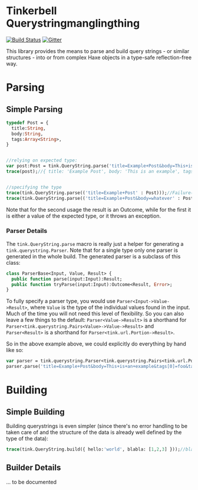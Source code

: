 # Tinkerbell Querystringmanglingthing

[![Build Status](https://travis-ci.org/haxetink/tink_querystring.svg?branch=master)](https://travis-ci.org/haxetink/tink_querystring)
[![Gitter](https://badges.gitter.im/Join%20Chat.svg)](https://gitter.im/haxetink/public)


This library provides the means to parse and build query strings - or similar structures - into or from complex Haxe objects in a type-safe reflection-free way.

# Parsing

## Simple Parsing

```haxe
typedef Post = {
  title:String, 
  body:String,
  tags:Array<String>,
}


//relying on expected type:
var post:Post = tink.QueryString.parse('title=Example+Post&body=This+is+an+example&tags[0]=foo&tags[1]=bar');
trace(post);//{ title: 'Example Post', body: 'This is an example', tags: ['foo', 'bar'] }


//specifying the type
trace(tink.QueryString.parse(('title=Example+Post' : Post)));//Failure("Error#422: missing field body")
trace(tink.QueryString.parse(('title=Example+Post&body=whatever' : Post)));//Success({ title: 'Example Post', body: 'whatever', tags: [] })
```

Note that for the second usage the result is an Outcome, while for the first it is either a value of the expected type, or it throws an exception.

### Parser Details

The `tink.QueryString.parse` macro is really just a helper for generating a `tink.querystring.Parser`. Note that for a single type only one parser is generated in the whole build. The generated parser is a subclass of this class:
  
```haxe
class ParserBase<Input, Value, Result> {
  public function parse(input:Input):Result;  
  public function tryParse(input:Input):Outcome<Result, Error>;
}
```

To fully specify a parser type, you would use `Parser<Input->Value->Result>`, where `Value` is the type of the individual values found in the input. Much of the time you will not need this level of flexibility. So you can also leave a few things to the default: `Parser<Value->Result>` is a shorthand for `Parser<tink.querystring.Pairs<Value>->Value->Result>` and `Parser<Result>` is a shorthand for `Parser<tink.url.Portion->Result>`. 

So in the above example above, we could explicitly do everything by hand like so:
  
```haxe
var parser = tink.querystring.Parser<tink.querystring.Pairs<tink.url.Portion>->Portion->Post>();
parser.parse('title=Example+Post&body=This+is+an+example&tags[0]=foo&tags[1]=bar');
```

# Building

## Simple Building

Building querystrings is even simpler (since there's no error handling to be taken care of and the structure of the data is already well defined by the type of the data):

```haxe
trace(tink.QueryString.build({ hello:'world', blabla: [1,2,3] }));//blabla[0]=1&blabla[1]=2&blabla[2]=3&hello=world
```

## Builder Details

... to be documented
